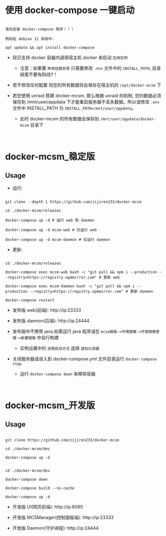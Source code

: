 # 使用 docker-compose 一键启动

```shell

请先安装 docker-compose 程序！！！

例如在 debian 11 系统中:

apt update && apt install docker-compose

```

-   现已支持 docker 容器内调用宿主机 docker 来启动 `应用实例`

    -   注意：如果要 `修改挂载目录` 只需要修改 `.env` 文件中的 `INSTALL_PATH`, 目录结尾不要有斜线!!！

-   若不修改任何配置 则您的所有数据将会保存在宿主机的 `/opt/docker-mcsm` 下

-   若您使用 unraid 搭建 docker-mcsm, 那么根据 unraid 的机制, 您的数据必须保存到 /mnt/user/appdata 下才能重启服务器不丢失数据。所以请修改 `.env` 文件中 INSTALL_PATH 为 `INSTALL_PATH=/mnt/user/appdata`。

    -   此时 docker-mcsm 的所有数据会保存到 `/mnt/user/appdata/docker-mcsm` 目录下

<br>

# docker-mcsm\_稳定版

## Usage

-   运行:

```shell

git clone --depth 1 https://github.com/zijiren233/docker-mcsm

cd ./docker-mcsm/releases

docker-compose up -d # 运行 web 和 daemon

docker-compose up -d mcsm-web # 仅运行 web

docker-compose up -d mcsm-daemon # 仅运行 daemon

```

-   更新:

```

cd ./docker-mcsm/releases

docker-compose exec mcsm-web bash -c "git pull && npm i --production --registry=https://registry.npmmirror.com" # 更新 web

docker-compose exec mcsm-daemon bash -c "git pull && npm i --production --registry=https://registry.npmmirror.com" # 更新 daemon

docker-compose restart

```

-   发布版 web(前端): http://ip:23333

-   发布版 daemon(后端): http://ip:24444

-   发布版中不携带 java,如需运行 java 程序请在 `mcsm面板->环境镜像->环境镜像管理->新建镜像` 中自行构建

    -   实例设置中的 `进程启动方式` 选择 `虚拟化容器`

-   关闭服务器请进入到 docker-compose.yml 文件目录运行 `docker-compose stop`

    -   运行 `docker-compose down` 来移除容器

<br>

# docker-mcsm\_开发版

## Usage

```shell

git clone https://github.com/zijiren233/docker-mcsm

cd ./docker-mcsm/dev

docker-compose up -d

```

```

cd ./docker-mcsm/dev

docker-compose down

docker-compose build --no-cache

docker-compose up -d

```

-   开发版 UI(网页前端): http://ip:8080

-   开发版 MCSManager(控制面板端): http://ip:23333

-   开发版 Daemon(守护进程): http://ip:24444
